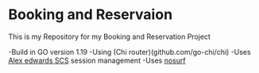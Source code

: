 # Booking and Reservaion

This is my Repository for my Booking and Reservation Project

-Build in GO version 1.19
-Using (Chi router)(github.com/go-chi/chi)
-Uses [Alex edwards SCS](0) session management
-Uses [nosurf](github.com/justinas/nosurf)